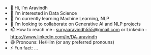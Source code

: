- 👋 Hi, I’m Aravindh
- 👀 I’m interested in Data Science 
- 🌱 I’m currently learning Machine Learning, NLP
- 💞️ I’m looking to collaborate on Generative AI and NLP projects
- 📫 How to reach me : suryaaravindh555@gmail.com or Linkedin : https://www.linkedin.com/in/DA-aravindh
- 😄 Pronouns: He/Him (or any preferred pronouns)
- ⚡ Fun fact: ...

<!---
aravindh-git-py/aravindh-git-py is a ✨ special ✨ repository because its `README.md` (this file) appears on your GitHub profile.
You can click the Preview link to take a look at your changes.
--->
